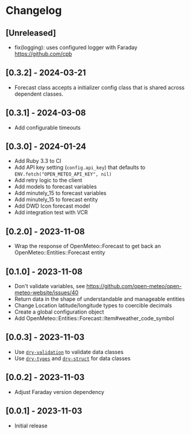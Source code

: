 # Changelog

## [Unreleased]

- fix(logging): uses configured logger with Faraday https://github.com/cpb

## [0.3.2] - 2024-03-21

- Forecast class accepts a initializer config class that is shared across dependent classes.

## [0.3.1] - 2024-03-08

- Add configurable timeouts

## [0.3.0] - 2024-01-24

- Add Ruby 3.3 to CI
- Add API key setting (`config.api_key`) that defaults to `ENV.fetch("OPEN_METEO_API_KEY", nil)`
- Add retry logic to the client
- Add models to forecast variables
- Add minutely_15 to forecast variables
- Add minutely_15 to forecast entity
- Add DWD Icon forecast model
- Add integration test with VCR

## [0.2.0] - 2023-11-08

- Wrap the response of OpenMeteo::Forecast to get back an OpenMeteo::Entities::Forecast entity

## [0.1.0] - 2023-11-08

- Don't validate variables, see https://github.com/open-meteo/open-meteo-website/issues/40
- Return data in the shape of understandable and manageable entities
- Change Location latitude/longitude types to coercible decimals
- Create a global configuration object
- Add OpenMeteo::Entities::Forecast::Item#weather_code_symbol

## [0.0.3] - 2023-11-03

- Use [`dry-validation`](https://github.com/dry-rb/dry-validation) to validate data classes
- Use [`dry-types`](https://github.com/dry-rb/dry-types) and [`dry-struct`](https://github.com/dry-rb/dry-struct) for data classes

## [0.0.2] - 2023-11-03

- Adjust Faraday version dependency

## [0.0.1] - 2023-11-03

- Initial release
